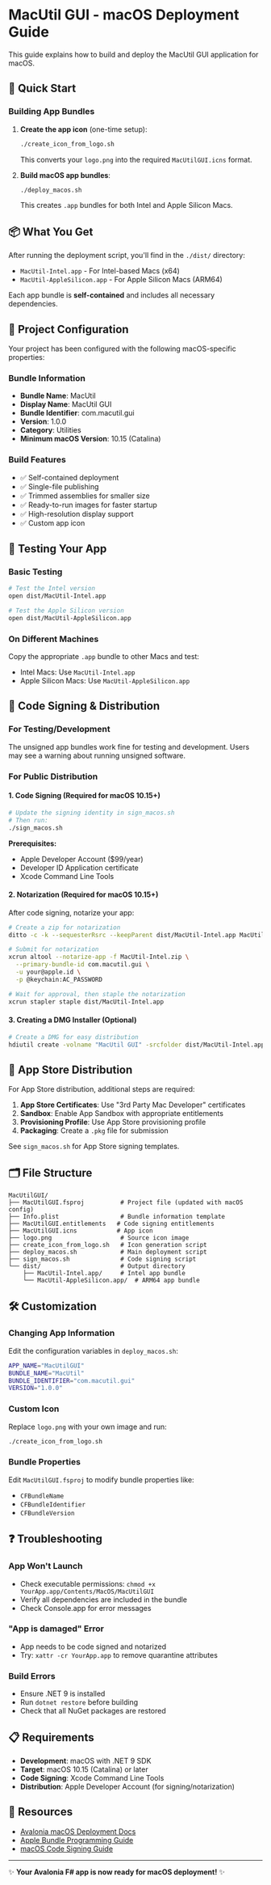 # MacUtil GUI - macOS Deployment Guide

This guide explains how to build and deploy the MacUtil GUI application for macOS.

## 🚀 Quick Start

### Building App Bundles

1. **Create the app icon** (one-time setup):
   ```bash
   ./create_icon_from_logo.sh
   ```
   This converts your `logo.png` into the required `MacUtilGUI.icns` format.

2. **Build macOS app bundles**:
   ```bash
   ./deploy_macos.sh
   ```
   This creates `.app` bundles for both Intel and Apple Silicon Macs.

## 📦 What You Get

After running the deployment script, you'll find in the `./dist/` directory:

- `MacUtil-Intel.app` - For Intel-based Macs (x64)
- `MacUtil-AppleSilicon.app` - For Apple Silicon Macs (ARM64)

Each app bundle is **self-contained** and includes all necessary dependencies.

## 🔧 Project Configuration

Your project has been configured with the following macOS-specific properties:

### Bundle Information
- **Bundle Name**: MacUtil
- **Display Name**: MacUtil GUI  
- **Bundle Identifier**: com.macutil.gui
- **Version**: 1.0.0
- **Category**: Utilities
- **Minimum macOS Version**: 10.15 (Catalina)

### Build Features
- ✅ Self-contained deployment
- ✅ Single-file publishing
- ✅ Trimmed assemblies for smaller size
- ✅ Ready-to-run images for faster startup
- ✅ High-resolution display support
- ✅ Custom app icon

## 🎯 Testing Your App

### Basic Testing
```bash
# Test the Intel version
open dist/MacUtil-Intel.app

# Test the Apple Silicon version  
open dist/MacUtil-AppleSilicon.app
```

### On Different Machines
Copy the appropriate `.app` bundle to other Macs and test:
- Intel Macs: Use `MacUtil-Intel.app`
- Apple Silicon Macs: Use `MacUtil-AppleSilicon.app`

## 🔐 Code Signing & Distribution

### For Testing/Development
The unsigned app bundles work fine for testing and development. Users may see a warning about running unsigned software.

### For Public Distribution

#### 1. Code Signing (Required for macOS 10.15+)
```bash
# Update the signing identity in sign_macos.sh
# Then run:
./sign_macos.sh
```

**Prerequisites:**
- Apple Developer Account ($99/year)
- Developer ID Application certificate
- Xcode Command Line Tools

#### 2. Notarization (Required for macOS 10.15+)
After code signing, notarize your app:

```bash
# Create a zip for notarization
ditto -c -k --sequesterRsrc --keepParent dist/MacUtil-Intel.app MacUtil-Intel.zip

# Submit for notarization
xcrun altool --notarize-app -f MacUtil-Intel.zip \
  --primary-bundle-id com.macutil.gui \
  -u your@apple.id \
  -p @keychain:AC_PASSWORD

# Wait for approval, then staple the notarization
xcrun stapler staple dist/MacUtil-Intel.app
```

#### 3. Creating a DMG Installer (Optional)
```bash
# Create a DMG for easy distribution
hdiutil create -volname "MacUtil GUI" -srcfolder dist/MacUtil-Intel.app -ov -format UDZO MacUtil-Intel.dmg
```

## 📱 App Store Distribution

For App Store distribution, additional steps are required:

1. **App Store Certificates**: Use "3rd Party Mac Developer" certificates
2. **Sandbox**: Enable App Sandbox with appropriate entitlements
3. **Provisioning Profile**: Use App Store provisioning profile
4. **Packaging**: Create a `.pkg` file for submission

See `sign_macos.sh` for App Store signing templates.

## 🗂 File Structure

```
MacUtilGUI/
├── MacUtilGUI.fsproj          # Project file (updated with macOS config)
├── Info.plist                 # Bundle information template
├── MacUtilGUI.entitlements   # Code signing entitlements
├── MacUtilGUI.icns           # App icon
├── logo.png                   # Source icon image
├── create_icon_from_logo.sh   # Icon generation script
├── deploy_macos.sh            # Main deployment script
├── sign_macos.sh              # Code signing script
└── dist/                      # Output directory
    ├── MacUtil-Intel.app/     # Intel app bundle
    └── MacUtil-AppleSilicon.app/  # ARM64 app bundle
```

## 🛠 Customization

### Changing App Information
Edit the configuration variables in `deploy_macos.sh`:
```bash
APP_NAME="MacUtilGUI"
BUNDLE_NAME="MacUtil"
BUNDLE_IDENTIFIER="com.macutil.gui"
VERSION="1.0.0"
```

### Custom Icon
Replace `logo.png` with your own image and run:
```bash
./create_icon_from_logo.sh
```

### Bundle Properties
Edit `MacUtilGUI.fsproj` to modify bundle properties like:
- `CFBundleName`
- `CFBundleIdentifier` 
- `CFBundleVersion`

## ❓ Troubleshooting

### App Won't Launch
- Check executable permissions: `chmod +x YourApp.app/Contents/MacOS/MacUtilGUI`
- Verify all dependencies are included in the bundle
- Check Console.app for error messages

### "App is damaged" Error
- App needs to be code signed and notarized
- Try: `xattr -cr YourApp.app` to remove quarantine attributes

### Build Errors
- Ensure .NET 9 is installed
- Run `dotnet restore` before building
- Check that all NuGet packages are restored

## 📋 Requirements

- **Development**: macOS with .NET 9 SDK
- **Target**: macOS 10.15 (Catalina) or later
- **Code Signing**: Xcode Command Line Tools
- **Distribution**: Apple Developer Account (for signing/notarization)

## 🔗 Resources

- [Avalonia macOS Deployment Docs](https://docs.avaloniaui.net/docs/deployment/macOS)
- [Apple Bundle Programming Guide](https://developer.apple.com/library/archive/documentation/CoreFoundation/Conceptual/CFBundles/Introduction/Introduction.html)
- [macOS Code Signing Guide](https://developer.apple.com/documentation/security/notarizing_macos_software_before_distribution)

---

✨ **Your Avalonia F# app is now ready for macOS deployment!** ✨
